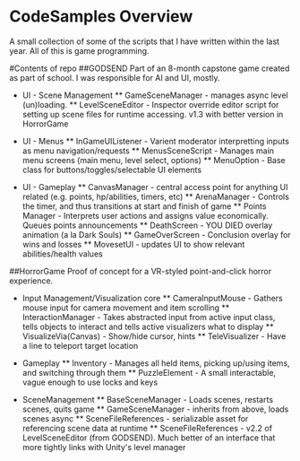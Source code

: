 # CodeSamples Overview
A small collection of some of the scripts that I have written within the last year. All of this is game programming.

#Contents of repo
##GODSEND
Part of an 8-month capstone game created as part of school. I was responsible for AI and UI, mostly. 

* UI - Scene Management
** GameSceneManager - manages async level (un)loading.
** LevelSceneEditor - Inspector override editor script for setting up scene files for runtime accessing. v1.3 with better version in HorrorGame

* UI - Menus
** InGameUIListener - Varient moderator interpretting inputs as menu navigation/requests
** MenusSceneScript - Manages main menu screens (main menu, level select, options)
** MenuOption - Base class for buttons/toggles/selectable UI elements

* UI - Gameplay
** CanvasManager - central access point for anything UI related (e.g. points, hp/abilities, timers, etc)
** ArenaManager - Controls the timer, and thus transitions at start and finish of game
** Points Manager - Interprets user actions and assigns value economically. Queues points announcements
** DeathScreen - YOU DIED overlay animation (a la Dark Souls)
** GameOverScreen - Conclusion overlay for wins and losses 
** MovesetUI - updates UI to show relevant abilities/health values

##HorrorGame
Proof of concept for a VR-styled point-and-click horror experience.

* Input Management/Visualization core
** CameraInputMouse - Gathers mouse input for camera movement and item scrolling 
** InteractionManager - Takes abstracted input from active input class, tells objects to interact and tells active visualizers what to display
** VisualizeVia(Canvas) - Show/hide cursor, hints
** TeleVisualizer - Have a line to teleport target location
* Gameplay
** Inventory - Manages all held items, picking up/using items, and switching through them
** PuzzleElement - A small interactable, vague enough to use locks and keys

* SceneManagement
** BaseSceneManager - Loads scenes, restarts scenes, quits game
** GameSceneManager - inherits from above, loads scenes async 
** SceneFileReferences - serializable asset for referencing scene data at runtime
** SceneFileReferences - v2.2 of LevelSceneEditor (from GODSEND). Much better of an interface that more tightly links with Unity's level manager
